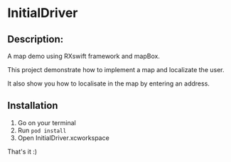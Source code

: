 # InitialDriver


## Description:
 
A map demo using RXswift framework and mapBox.

This project demonstrate how to implement a map and localizate the user.

It also show you how to localisate in the map by entering an address.


## Installation

1.  Go on your terminal 
2.  Run `pod install`
3.  Open InitialDriver.xcworkspace

That's it :) 
